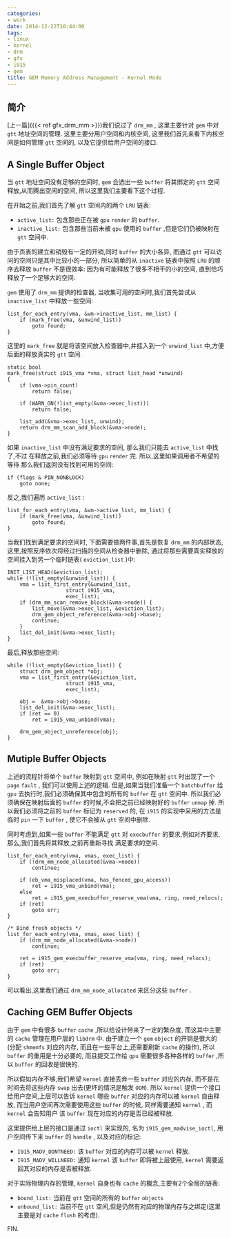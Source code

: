 ```yaml
---
categories:
- work
date: 2014-12-22T10:44:00
tags:
- linux
- kernel
- drm
- gfx
- i915
- gem
title: GEM Memory Address Management - Kernel Mode
---
```


## 简介

[上一篇]({{< ref gfx_drm_mm >}})我们说过了 `drm_mm` ,
这里主要针对 `gem` 中对 `gtt` 地址空间的管理.
这里主要分用户空间和内核空间, 这里我们首先来看下内核空间是如何管理 `gtt` 空间的,
以及它提供给用户空间的接口.

## A Single Buffer Object

当 `gtt` 地址空间没有足够的空间时, `gem` 会选出一些 `buffer` 将其绑定的 `gtt`
空间释放,从而腾出空闲的空间,
所以这里我们主要看下这个过程.

在开始之前,我们首先了解 `gtt` 空间内的两个 `LRU` 链表:

- `active_list:` 包含那些正在被 `gpu` `render` 的 `buffer`.
- `inactive_list:` 包含那些当前未被 `gpu` 使用的 `buffer` ,但是它们仍被映射在 `gtt` 空间中.

由于页表的建立和销毁有一定的开销,同时 `buffer` 的大小各异,
而通过 `gtt` 可以访问的空间只是其中比较小的一部分,
所以简单的从 `inactive` 链表中按照 `LRU` 的顺序去释放 `buffer`
不是很效率: 因为有可能释放了很多不相干的小的空间,
直到恰巧释放了一个足够大的空间.

`gem` 使用了 `drm_mm` 提供的检查器,
当收集可用的空间时,我们首先尝试从 `inactive_list` 中释放一些空间:

```
list_for_each_entry(vma, &vm->inactive_list, mm_list) {
	if (mark_free(vma, &unwind_list))
		goto found;
}
```

这里的 `mark_free` 就是将该空间放入检查器中,并挂入到一个 `unwind_list`
中,方便后面的释放真实的 `gtt` 空间.

```
static bool
mark_free(struct i915_vma *vma, struct list_head *unwind)
{
	if (vma->pin_count)
		return false;

	if (WARN_ON(!list_empty(&vma->exec_list)))
		return false;

	list_add(&vma->exec_list, unwind);
	return drm_mm_scan_add_block(&vma->node);
}
```

如果 `inactive_list` 中没有满足要求的空间,
那么我们只能去 `active_list` 中找了,不过
在释放之前,我们必须等待 `gpu` `render` 完.
所以,这里如果调用者不希望的等待
那么我们返回没有找到可用的空间:

```
if (flags & PIN_NONBLOCK)
	goto none;
```

反之,我们遍历 `active_list` :

```
list_for_each_entry(vma, &vm->active_list, mm_list) {
	if (mark_free(vma, &unwind_list))
		goto found;
}
```

当我们找到满足要求的空间时,
下面需要做两件事,首先是恢复 `drm_mm` 的内部状态,
这里,按照反序依次将经过扫描的空间从检查器中删除,
通过将那些需要真实释放的空间挂入到另一个临时链表( `eviction_list` )中:

```
INIT_LIST_HEAD(&eviction_list);
while (!list_empty(&unwind_list)) {
	vma = list_first_entry(&unwind_list,
			       struct i915_vma,
			       exec_list);
	if (drm_mm_scan_remove_block(&vma->node)) {
		list_move(&vma->exec_list, &eviction_list);
		drm_gem_object_reference(&vma->obj->base);
		continue;
	}
	list_del_init(&vma->exec_list);
}
```

最后,释放那些空间:

```
while (!list_empty(&eviction_list)) {
	struct drm_gem_object *obj;
	vma = list_first_entry(&eviction_list,
			       struct i915_vma,
			       exec_list);

	obj =  &vma->obj->base;
	list_del_init(&vma->exec_list);
	if (ret == 0)
		ret = i915_vma_unbind(vma);

	drm_gem_object_unreference(obj);
}
```

## Mutiple Buffer Objects

上述的流程针将单个 `buffer` 映射到 `gtt` 空间中,
例如在映射 `gtt` 时出现了一个 `page` `fault` ,
我们可以使用上述的逻辑.
但是,如果当我们准备一个 `batchbuffer` 给 `gpu`
去执行时,我们必须确保其中包含的所有的 `buffer`
在 `gtt` 空间中. 所以我们必须确保在映射后面的 `buffer`
的时候,不会把之前已经映射好的 `buffer` `unmap` 掉.
所以我们必须将之前的 `buffer` 标记为 `reserved` 的,
在 `i915` 的实现中采用的方法是临时 `pin` 一下 `buffer` ,
使它不会被从 `gtt` 空间中删除.

同时考虑到,如果一些 `buffer` 不能满足 `gtt` 对 `execbuffer`
的要求,例如对齐要求,那么,我们首先将其释放,之前再重新寻找
满足要求的空间.

```
list_for_each_entry(vma, vmas, exec_list) {
	if (!drm_mm_node_allocated(&vma->node))
		continue;

	if (eb_vma_misplaced(vma, has_fenced_gpu_access))
		ret = i915_vma_unbind(vma);
	else
		ret = i915_gem_execbuffer_reserve_vma(vma, ring, need_relocs);
	if (ret)
		goto err;
}

/* Bind fresh objects */
list_for_each_entry(vma, vmas, exec_list) {
	if (drm_mm_node_allocated(&vma->node))
		continue;

	ret = i915_gem_execbuffer_reserve_vma(vma, ring, need_relocs);
	if (ret)
		goto err;
}
```

可以看出,这里我们通过 `drm_mm_node_allocated` 来区分这些 `buffer` .

## Caching GEM Buffer Objects

由于 `gem` 中有很多 `buffer` `cache` ,所以给设计带来了一定的繁杂度,
而这其中主要的 `cache` 管理在用户层的 `libdrm` 中.
由于建立一个 `gem` `object` 的开销是很大的(分配 `shmemfs` 对应的内存,
而且在一些平台上,还需要刷新 `cache` 的操作), 所以 `buffer` 的重用是十分必要的,
而且提交工作给 `gpu` 需要很多各种各样的 `buffer` ,所以 `buffer` 的回收是很快的.

所以假如内存不够,我们希望 `kernel` 直接丢弃一些 `buffer` 对应的内存,
而不是花时间去将这些内存 `swap` 出去(更坏的情况是触发 `OOM`).
所以 `kernel` 提供一个接口给用户空间,上层可以告诉 `kernel`
哪些 `buffer` 对应的内存可以被 `kernel` 自由释放,
而当用户空间再次需要使用这些 `buffer` 的时候,
同样需要通知 `kernel` , 而 `kernel` 会告知用户
该 `buffer` 现在对应的内存是否已经被释放.

这里提供给上层的接口是通过 `ioctl` 来实现的,
名为 `i915_gem_madvise_ioctl`,
用户空间传下来 `buffer` 的 `handle` ,
以及对应的标记:

- `I915_MADV_DONTNEED:` 该 `buffer` 对应的内存可以被 `kernel` 释放.
- `I915_MADV_WILLNEED:` 通知 `kernel` 该 `buffer` 即将被上层使用, `kernel` 需要返回其对应的内存是否被释放.

对于实际物理内存的管理, `kernel` 自身也有 `cache` 的概念,主要有2个全局的链表:

- `bound_list:` 当前在 `gtt` 空间的所有的 `buffer` `objects`
- `unbound_list:` 当前不在 `gtt` 空间,但是仍然有对应的物理内存与之绑定(这里主要是对 `cache` `flush` 的考虑).

FIN.
